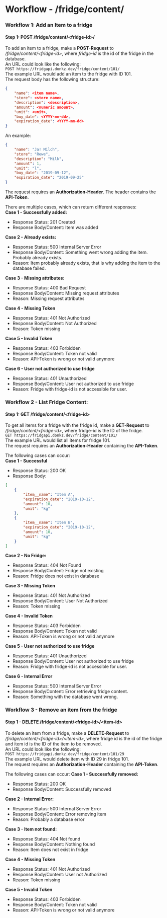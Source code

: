 # Workflow - /fridge/content/
### Workflow 1: Add an Item to a fridge
#### Step 1: POST /fridge/content/\<fridge-id\>/
To add an item to a fridge, make a **POST-Request** to */fridge/content/\<fridge-id\>*, where *fridge-id* is the id of the fridge in the database.\
An URL could look like the following:\
`POST https://fridgapi.donkz.dev/fridge/content/101/`\
The example URL would add an item to the fridge with ID 101.\
The request body has the following structure:
```json
{
	"name": <item name>,
	"store": <store name>,
	"description": <description>,
	"amount": <numeric amount>,
	"unit": <unit>,
	"buy_date": <YYYY-mm-dd>,
	"expiration_date": <YYYY-mm-dd>
}
```
An example:
```json
{
	"name": "Ja! Milch",
	"store": "Rewe",
	"description": "Milk",
	"amount": 1,
	"unit": "l",
	"buy_date": "2019-09-12",
	"expiration_date": "2019-09-25"
}
```
The request requires an **Authorization-Header**. The header contains the **API-Token**.

There are multiple cases, which can return different responses:\
**Case 1 - Successfully added:**
* Response Status: 201 Created
* Response Body/Content: Item was added

**Case 2 - Already exists:**
* Response Status: 500 Internal Server Error
* Response Body/Content: Something went wrong adding the item. Probably already exists.
* Reason: Item probably already exists, that is why adding the item to the database failed.

**Case 3 - Missing attributes:**
* Response Status: 400 Bad Request
* Response Body/Content: Missing request attributes
* Reason: Missing request attributes

**Case 4 - Missing Token**
* Response Status: 401 Not Authorized
* Response Body/Content: Not Authorized
* Reason: Token missing

**Case 5 - Invalid Token**
* Response Status: 403 Forbidden
* Response Body/Content: Token not valid
* Reason: API-Token is wrong or not valid anymore

**Case 6 - User not authorized to use fridge**
* Response Status: 401 Unauthorized
* Response Body/Content: User not authorized to use fridge
* Reason: Fridge with fridge-id is not accessible for user.

### Workflow 2 - List Fridge Content:
#### Step 1: GET /fridge/content/\<fridge-id\>
To get all items for a fridge with the fridge id, make a **GET-Request** to */fridge/content/\<fridge-id\>*, where fridge-id is the ID of the fridge.\
`GET https://fridgapi.donkz.dev/fridge/content/101/`\
The example URL would list all items for fridge 101.\
The request requires an **Authorization-Header** containing the **API-Token**.

The following cases can occur:\
**Case 1 - Successful**
* Response Status: 200 OK
* Response Body:
```json 
[
    {
        "item__name": "Item A",
        "expiration_date": "2019-10-12",
        "amount": 10,
        "unit": "kg"
    },
    {
        "item__name": "Item B",
        "expiration_date": "2019-10-12",
        "amount": 10,
        "unit": "kg"
    }
]
```

**Case 2 - No Fridge:**
* Response Status: 404 Not Found
* Response Body/Content: Fridge not existing
* Reason: Fridge does not exist in database

**Case 3 - Missing Token**
* Response Status: 401 Not Authorized
* Response Body/Content: User Not Authorized
* Reason: Token missing

**Case 4 - Invalid Token**
* Response Status: 403 Forbidden
* Response Body/Content: Token not valid
* Reason: API-Token is wrong or not valid anymore

**Case 5 - User not authorized to use fridge**
* Response Status: 401 Unauthorized
* Response Body/Content: User not authorized to use fridge
* Reason: Fridge with fridge-id is not accessible for user.

**Case 6 - Internal Error**
* Response Status: 500 Internal Server Error
* Response Body/Content: Error retrieving fridge content.
* Reason: Something with the database went wrong.

### Workflow 3 - Remove an item from the fridge
#### Step 1 - DELETE /fridge/content/\<fridge-id\>/\<item-id\>
To delete an item from a fridge, make a **DELETE-Request** to */fridge/content/\<fridge-id\>/\<item-id\>*, where fridge id is the id of the fridge and item id is the ID of the item to be removed.\
An URL could look like the following:\
`POST https://fridgapi.donkz.dev/fridge/content/101/29`\
The example URL would delete item with ID 29 in fridge 101.\
The request requires an **Authorization-Header** containing the **API-Token**.

The following cases can occur:
**Case 1 - Successfully removed:**
* Response Status: 200 OK
* Response Body/Content: Successfully removed

**Case 2 - Internal Error:**
* Response Status: 500 Internal Server Error
* Response Body/Content: Error removing item
* Reason: Probably a database error

**Case 3 - Item not found:**
* Response Status: 404 Not found
* Response Body/Content: Nothing found
* Reason: Item does not exist in fridge

**Case 4 - Missing Token**
* Response Status: 401 Not Authorized
* Response Body/Content: User not Authorized
* Reason: Token missing

**Case 5 - Invalid Token**
* Response Status: 403 Forbidden
* Response Body/Content: Token not valid
* Reason: API-Token is wrong or not valid anymore